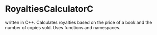 # RoyaltiesCalculatorC
written in C++. Calculates royalties based on the price of a book and the number of copies sold. Uses functions and namespaces. 
